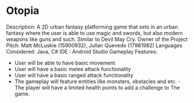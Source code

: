 # Otopia
Description: A 2D urban fantasy platforming game that sets in an urban fantasy where the user is able to use magic and swords, but also modern weapons like guns and such. Similar to Devil May Cry.
Owner of the Project Pitch:
Matt McLuskie (15900932), Jullan Quevedo (17981982)
Languages Considered: Java, C#
IDE : Android Studio
Gameplay Features:
- User will be able to have basic movement
- User will have a basic melee attack functionality
- User will have a basic ranged attack functionality
- The gameplay will feature entities like monsters, obstacles and etc. - The player will have a limited health points to add a challenge to The game.
